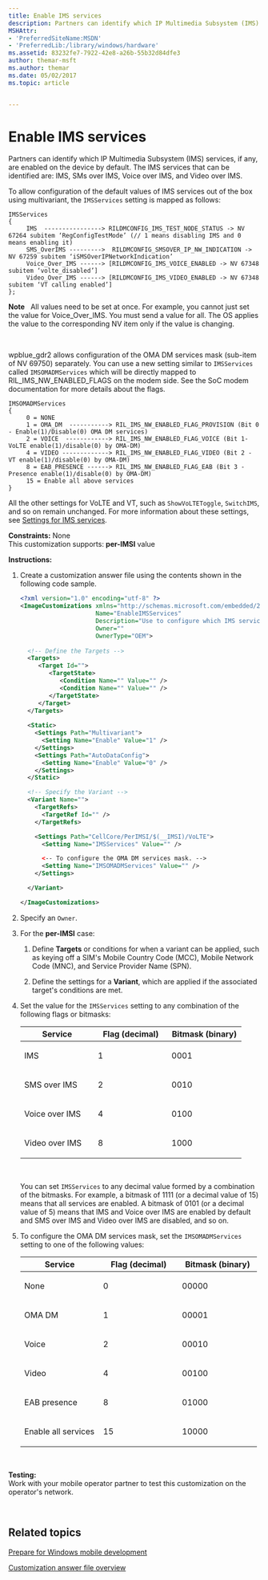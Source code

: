 ```yaml
---
title: Enable IMS services
description: Partners can identify which IP Multimedia Subsystem (IMS) services, if any, are enabled on the device by default. The IMS services that can be identified are IMS, SMs over IMS, Voice over IMS, and Video over IMS.
MSHAttr:
- 'PreferredSiteName:MSDN'
- 'PreferredLib:/library/windows/hardware'
ms.assetid: 83232fe7-7922-42e8-a26b-55b32d84dfe3
author: themar-msft
ms.author: themar
ms.date: 05/02/2017
ms.topic: article


---
```


# Enable IMS services


Partners can identify which IP Multimedia Subsystem (IMS) services, if any, are enabled on the device by default. The IMS services that can be identified are: IMS, SMs over IMS, Voice over IMS, and Video over IMS.

To allow configuration of the default values of IMS services out of the box using multivariant, the `IMSServices` setting is mapped as follows:

```
IMSServices 
{
     IMS  ----------------> RILDMCONFIG_IMS_TEST_NODE_STATUS -> NV 67264 subitem ‘RegConfigTestMode’ (// 1 means disabling IMS and 0 means enabling it) 
     SMS_OverIMS --------->  RILDMCONFIG_SMSOVER_IP_NW_INDICATION -> NV 67259 subitem ‘iSMSOverIPNetworkIndication’
     Voice_Over_IMS ------> [RILDMCONFIG_IMS_VOICE_ENABLED -> NV 67348 subitem ‘volte_disabled’] 
     Video_Over_IMS ------> [RILDMCONFIG_IMS_VIDEO_ENABLED -> NV 67348 subitem ‘VT calling enabled’] 
}; 
```

**Note**  
All values need to be set at once. For example, you cannot just set the value for Voice\_Over\_IMS. You must send a value for all. The OS applies the value to the corresponding NV item only if the value is changing.

 

wpblue\_gdr2 allows configuration of the OMA DM services mask (sub-item of NV 69750) separately. You can use a new setting similar to `IMSServices` called `IMSOMADMServices` which will be directly mapped to RIL\_IMS\_NW\_ENABLED\_FLAGS on the modem side. See the SoC modem documentation for more details about the flags.

```
IMSOMADMServices
{
     0 = NONE
     1 = OMA_DM  -----------> RIL_IMS_NW_ENABLED_FLAG_PROVISION (Bit 0 - Enable(1)/Disable(0) OMA DM services)
     2 = VOICE  ------------> RIL_IMS_NW_ENABLED_FLAG_VOICE (Bit 1-  VoLTE enable(1)/disable(0) by OMA-DM)
     4 = VIDEO -------------> RIL_IMS_NW_ENABLED_FLAG_VIDEO (Bit 2 - VT enable(1)/disable(0) by OMA-DM)
     8 = EAB_PRESENCE ------> RIL_IMS_NW_ENABLED_FLAG_EAB (Bit 3 - Presence enable(1)/disable(0) by OMA-DM)
     15 = Enable all above services
}
```

All the other settings for VoLTE and VT, such as `ShowVoLTEToggle`, `SwitchIMS`, and so on remain unchanged. For more information about these settings, see [Settings for IMS services](settings-for-ims-services.md).

<a href="" id="constraints---none"></a>**Constraints:** None  
This customization supports: **per-IMSI** value

<a href="" id="instructions-"></a>**Instructions:**  
1.  Create a customization answer file using the contents shown in the following code sample.

    ```XML
    <?xml version="1.0" encoding="utf-8" ?>  
    <ImageCustomizations xmlns="http://schemas.microsoft.com/embedded/2004/10/ImageUpdate"  
                         Name="EnableIMSServices"  
                         Description="Use to configure which IMS services are enabled."  
                         Owner=""  
                         OwnerType="OEM"> 
      
      <!-- Define the Targets --> 
      <Targets>
         <Target Id="">
            <TargetState>
               <Condition Name="" Value="" />
               <Condition Name="" Value="" />
            </TargetState>
         </Target>
      </Targets>
      
      <Static>
        <Settings Path="Multivariant">
          <Setting Name="Enable" Value="1" />
        </Settings>
        <Settings Path="AutoDataConfig">
          <Setting Name="Enable" Value="0" />
        </Settings>
      </Static>

      <!-- Specify the Variant -->
      <Variant Name=""> 
        <TargetRefs>
          <TargetRef Id="" /> 
        </TargetRefs>

        <Settings Path="CellCore/PerIMSI/$(__IMSI)/VoLTE">  
          <Setting Name="IMSServices" Value="" />

          <-- To configure the OMA DM services mask. -->
          <Setting Name="IMSOMADMServices" Value="" />
        </Settings>  

      </Variant>

    </ImageCustomizations>
    ```

2.  Specify an `Owner`.

3.  For the **per-IMSI** case:

    1.  Define **Targets** or conditions for when a variant can be applied, such as keying off a SIM's Mobile Country Code (MCC), Mobile Network Code (MNC), and Service Provider Name (SPN).

    2.  Define the settings for a **Variant**, which are applied if the associated target's conditions are met.

4.  Set the value for the `IMSServices` setting to any combination of the following flags or bitmasks:

    <table>
    <colgroup>
    <col width="33%" />
    <col width="33%" />
    <col width="33%" />
    </colgroup>
    <thead>
    <tr class="header">
    <th>Service</th>
    <th>Flag (decimal)</th>
    <th>Bitmask (binary)</th>
    </tr>
    </thead>
    <tbody>
    <tr class="odd">
    <td><p>IMS</p></td>
    <td><p>1</p></td>
    <td><p>0001</p></td>
    </tr>
    <tr class="even">
    <td><p>SMS over IMS</p></td>
    <td><p>2</p></td>
    <td><p>0010</p></td>
    </tr>
    <tr class="odd">
    <td><p>Voice over IMS</p></td>
    <td><p>4</p></td>
    <td><p>0100</p></td>
    </tr>
    <tr class="even">
    <td><p>Video over IMS</p></td>
    <td><p>8</p></td>
    <td><p>1000</p></td>
    </tr>
    </tbody>
    </table>

     

    You can set `IMSServices` to any decimal value formed by a combination of the bitmasks. For example, a bitmask of 1111 (or a decimal value of 15) means that all services are enabled. A bitmask of 0101 (or a decimal value of 5) means that IMS and Voice over IMS are enabled by default and SMS over IMS and Video over IMS are disabled, and so on.

5.  To configure the OMA DM services mask, set the `IMSOMADMServices` setting to one of the following values:

    <table>
    <colgroup>
    <col width="33%" />
    <col width="33%" />
    <col width="33%" />
    </colgroup>
    <thead>
    <tr class="header">
    <th>Service</th>
    <th>Flag (decimal)</th>
    <th>Bitmask (binary)</th>
    </tr>
    </thead>
    <tbody>
    <tr class="odd">
    <td><p>None</p></td>
    <td><p>0</p></td>
    <td><p>00000</p></td>
    </tr>
    <tr class="even">
    <td><p>OMA DM</p></td>
    <td><p>1</p></td>
    <td><p>00001</p></td>
    </tr>
    <tr class="odd">
    <td><p>Voice</p></td>
    <td><p>2</p></td>
    <td><p>00010</p></td>
    </tr>
    <tr class="even">
    <td><p>Video</p></td>
    <td><p>4</p></td>
    <td><p>00100</p></td>
    </tr>
    <tr class="odd">
    <td><p>EAB presence</p></td>
    <td><p>8</p></td>
    <td><p>01000</p></td>
    </tr>
    <tr class="even">
    <td><p>Enable all services</p></td>
    <td><p>15</p></td>
    <td><p>10000</p></td>
    </tr>
    </tbody>
    </table>

     

<a href="" id="testing-"></a>**Testing:**  
Work with your mobile operator partner to test this customization on the operator's network.

 
## Related topics

[Prepare for Windows mobile development](https://docs.microsoft.com/en-us/windows-hardware/manufacture/mobile/preparing-for-windows-mobile-development)

[Customization answer file overview](https://docs.microsoft.com/en-us/windows-hardware/customize/mobile/mcsf/customization-answer-file)
